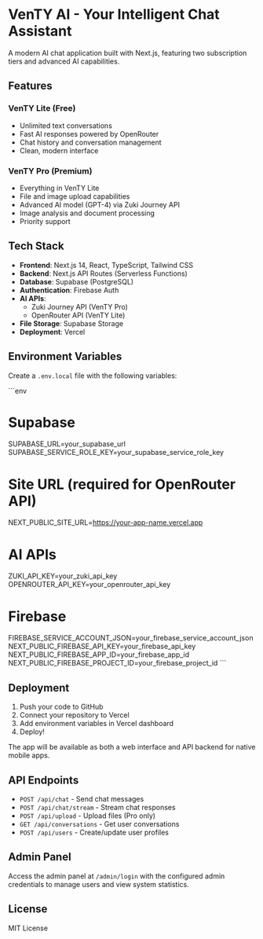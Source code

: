 # VenTY AI - Your Intelligent Chat Assistant

A modern AI chat application built with Next.js, featuring two subscription tiers and advanced AI capabilities.

## Features

### VenTY Lite (Free)
- Unlimited text conversations
- Fast AI responses powered by OpenRouter
- Chat history and conversation management
- Clean, modern interface

### VenTY Pro (Premium)
- Everything in VenTY Lite
- File and image upload capabilities
- Advanced AI model (GPT-4) via Zuki Journey API
- Image analysis and document processing
- Priority support

## Tech Stack

- **Frontend**: Next.js 14, React, TypeScript, Tailwind CSS
- **Backend**: Next.js API Routes (Serverless Functions)
- **Database**: Supabase (PostgreSQL)
- **Authentication**: Firebase Auth
- **AI APIs**: 
  - Zuki Journey API (VenTY Pro)
  - OpenRouter API (VenTY Lite)
- **File Storage**: Supabase Storage
- **Deployment**: Vercel

## Environment Variables

Create a `.env.local` file with the following variables:

\`\`\`env
# Supabase
SUPABASE_URL=your_supabase_url
SUPABASE_SERVICE_ROLE_KEY=your_supabase_service_role_key

# Site URL (required for OpenRouter API)
NEXT_PUBLIC_SITE_URL=https://your-app-name.vercel.app

# AI APIs
ZUKI_API_KEY=your_zuki_api_key
OPENROUTER_API_KEY=your_openrouter_api_key

# Firebase
FIREBASE_SERVICE_ACCOUNT_JSON=your_firebase_service_account_json
NEXT_PUBLIC_FIREBASE_API_KEY=your_firebase_api_key
NEXT_PUBLIC_FIREBASE_APP_ID=your_firebase_app_id
NEXT_PUBLIC_FIREBASE_PROJECT_ID=your_firebase_project_id
\`\`\`

## Deployment

1. Push your code to GitHub
2. Connect your repository to Vercel
3. Add environment variables in Vercel dashboard
4. Deploy!

The app will be available as both a web interface and API backend for native mobile apps.

## API Endpoints

- `POST /api/chat` - Send chat messages
- `POST /api/chat/stream` - Stream chat responses
- `POST /api/upload` - Upload files (Pro only)
- `GET /api/conversations` - Get user conversations
- `POST /api/users` - Create/update user profiles

## Admin Panel

Access the admin panel at `/admin/login` with the configured admin credentials to manage users and view system statistics.

## License

MIT License
